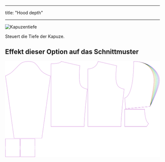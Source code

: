 - - -
title: "Hood depth"
- - -

![Kapuzentiefe](./hooddepth.svg)

Steuert die Tiefe der Kapuze.

## Effekt dieser Option auf das Schnittmuster

![Dieses Bild zeigt den Effekt dieser Option, indem es mehrere Varianten überlagert, die einen anderen Wert für diese Option haben](huey_hooddepth_sample.svg "Effect of this option on the pattern")

